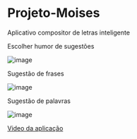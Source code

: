 # Projeto-Moises
Aplicativo compositor de letras inteligente

<div>
Escolher humor de sugestões

![image](https://github.com/GabrielDRamos/Projeto-Moises/assets/38692476/63e74199-0c4f-4ad0-8f8b-736e0fd992b6)

</div>


<div>
Sugestão de frases

![image](https://github.com/GabrielDRamos/Projeto-Moises/assets/38692476/f48f171d-f774-4246-8a55-0fdb4b2f511f)

</div>

<div>
Sugestão de palavras

![image](https://github.com/GabrielDRamos/Projeto-Moises/assets/38692476/dfb12fac-c8eb-4ae4-a7a2-157954c0fc3c)
</div>







<a href="https://drive.google.com/file/d/1oQvQHpbSzsxx0cq1TwICRYpqXcWNPxTP/view?usp=sharing" target="blank">Video da aplicação</a>

